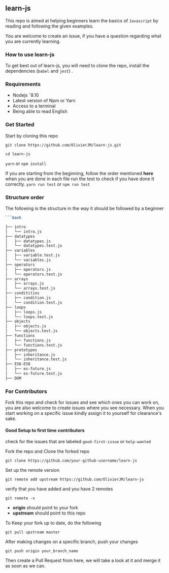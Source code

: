 ## learn-js

This repo is aimed at helping beginners learn the basics of `Javascript`  by reading and following the given examples.

You are welcome to create an issue, if you have a question regarding what you are currently learning.

### How to use learn-js

To get best out of learn-js, you will need to clone the repo, install the dependencies (`babel` and `jest`) . 

### Requirements
- Nodejs ˆ8.10
- Latest version of Npm or Yarn
- Access to a terminal
- Being able to read English

### Get Started 
 Start by cloning this repo 
 
`git clone https://github.com/OlivierJM/learn-js.git` 

`cd learn-js` 

`yarn` or `npm install`

If you are starting from the beginning, follow the order mentioned **here** 
when you are done in each file run the test to check if you have done It correctly.
`yarn run test` or 	`npm run test` 


### Structure order 

The following is the structure in the way it should be followed by a beginner
```bash
```bash

├── intro
│   └── intro.js
├── datatypes
│   ├── datatypes.js
│   └── datatypes.test.js
├── variables
│   ├── variable.test.js
│   └── variables.js
├── operators
│   ├── operators.js
│   └── operators.test.js
├── arrays
│   ├── arrays.js
│   └── arrays.test.js
├── condititios
│   ├── condition.js
│   └── condition.test.js
├── loops
│   ├── loops.js
│   └── loops.test.js
├── objects
│   ├── objects.js
│   └── objects.test.js
├── functions
│   ├── functions.js
│   └── functions.test.js
├── prototypes
│   ├── inheritance.js
│   └── inheritance.test.js
├── ES6-ES8
│   ├── es-future.js
│   └── es-future.test.js
├── DOM

```


### For Contributors 

Fork this repo and check for issues and see which ones you can work on, you are also welcome to create issues where you see necessary.
When you start working on a specific issue kindly assign it to yourself for clearance's sake.

#### Good Setup to first time contributors  

check for the issues that are labeled `good-first-issue` or `help-wanted`

Fork the repo and Clone the forked repo

`git clone https://github.com/your-github-username/learn-js` 

Set up the remote version

`git remote add upstream https://github.com/OlivierJM/learn-js` 

verify that you have added and you have 2 remotes

`git remote -v`

- **origin** should point to your fork
- **upstream** should point to this repo

To Keep your fork up to date, do the following   

`git pull upstream master` 

After making changes on a specific branch, push your changes  

`git push origin your_branch_name` 

Then create a Pull Request from here, we will take a look at it and merge it as soon as we can. 

 
